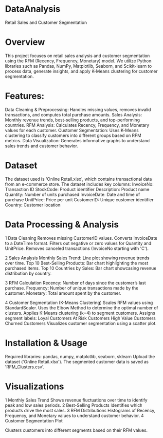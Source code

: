 # DataAnalysis
Retail Sales and Customer Segmentation

# Overview
This project focuses on retail sales analysis and customer segmentation using the RFM (Recency, Frequency, Monetary) model. We utilize Python libraries such as Pandas, NumPy, Matplotlib, Seaborn, and Scikit-learn to process data, generate insights, and apply K-Means clustering for customer segmentation.

# Features:
Data Cleaning & Preprocessing: Handles missing values, removes invalid transactions, and computes total purchase amounts.
Sales Analysis: Monthly revenue trends, best-selling products, and top-performing countries.
RFM Analysis: Calculates Recency, Frequency, and Monetary values for each customer.
Customer Segmentation: Uses K-Means clustering to classify customers into different groups based on RFM metrics.
Data Visualization: Generates informative graphs to understand sales trends and customer behavior.

# Dataset
The dataset used is 'Online Retail.xlsx', which contains transactional data from an e-commerce store.
The dataset includes key columns:
InvoiceNo: Transaction ID
StockCode: Product identifier
Description: Product name
Quantity: Number of units purchased
InvoiceDate: Date and time of purchase
UnitPrice: Price per unit
CustomerID: Unique customer identifier
Country: Customer location

# Data Processing & Analysis

1️ Data Cleaning
Removes missing CustomerID values.
Converts InvoiceDate to a DateTime format.
Filters out negative or zero values for Quantity and UnitPrice.
Removes canceled transactions (InvoiceNo starting with 'C').

2️ Sales Analysis
Monthly Sales Trend: Line plot showing revenue trends over time.
Top 10 Best-Selling Products: Bar chart highlighting the most purchased items.
Top 10 Countries by Sales: Bar chart showcasing revenue distribution by country.

3️ RFM Calculation
Recency: Number of days since the customer’s last purchase.
Frequency: Number of unique transactions made by the customer.
Monetary: Total amount spent by the customer.

4️ Customer Segmentation (K-Means Clustering)
Scales RFM values using StandardScaler.
Uses the Elbow Method to determine the optimal number of clusters.
Applies K-Means clustering (k=4) to segment customers.
Assigns segment labels:
Loyal Customers
At Risk Customers
High Value Customers
Churned Customers
Visualizes customer segmentation using a scatter plot.

# Installation & Usage
Required libraries: pandas, numpy, matplotlib, seaborn, sklearn
Upload the dataset ('Online Retail.xlsx').
The segmented customer data is saved as 'RFM_Clusters.csv'.

# Visualizations
1️ Monthly Sales Trend
Shows revenue fluctuations over time to identify peak and low sales periods.
2️ Best-Selling Products
Identifies which products drive the most sales.
3️ RFM Distributions
Histograms of Recency, Frequency, and Monetary values to understand customer behavior.
4️ Customer Segmentation Plot

Clusters customers into different segments based on their RFM values.




